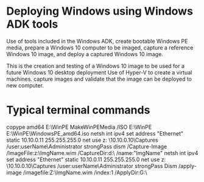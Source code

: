 # Deploying Windows using Windows ADK tools
Use of tools included in the Windows ADK, create bootable Windows PE media, 
prepare a Windows 10 computer to be imaged, capture a reference Windows 10 image, and deploy a captured 
Windows 10 image.

This is the creation and testing of a Windows 10 image to be used for a future Windows 10 desktop deployment
Use of Hyper-V to create a virtual machines. capture images and validate that the image can be deployed to 
new computer.

# Typical terminal commands

copype amd64 E:\WinPE
MakeWinPEMedia /ISO E:\WinPE E:\WinPE\WindowsPE_amd64.iso
netsh int ipv4 set address "Ethernet" static 10.10.0.11 255.255.255.0
net use z: \\10.10.0.10\Captures /user:userName\Administrator strongPass
dism /Capture-Image /ImageFile:z:\ImgName.wim /CaptureDir:d:\ /name:"ImgName"
netsh int ipv4 set address "Ethernet" static 10.10.0.11 255.255.255.0
net use z: \\10.10.0.10\Captures /user:userName\Administrator strongPass
Dism /apply-image /imagefile:Z:\ImgName.wim /index:1 /ApplyDir:G:\
